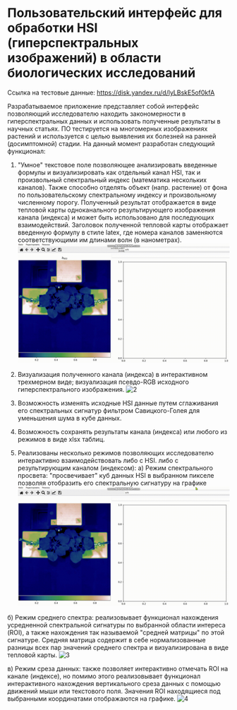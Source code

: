 # Пользовательский интерфейс для обработки HSI (гиперспектральных изображений) в области биологических исследований

Ссылка на тестовые данные: https://disk.yandex.ru/d/lyLBskE5of0kfA

Разрабатываемое приложение представляет собой интерфейс позволяющий исследователю находить закономерности в гиперспектральных данных и использовать полученные результаты в научных статьях. ПО тестируется на многомерных изображениях растений и используется с целью выявления их болезней на ранней (досимптомной) стадии. На данный момент разработан следующий функционал:

1. "Умное" текстовое поле позволяющее анализировать введенные формулы и визуализировать как отдельный канал HSI, так и произвольный спектральный индекс (математика нескольких каналов). Также способно отделять объект (напр. растение) от фона по пользовательскому спектральному индексу и произвольному численному порогу. Полученный результат отображается в виде тепловой карты одноканального результирующего изображения канала (индекса) и может быть использовано для последующих взаимодействий. Заголовок полученной тепловой карты отображает введенную формулу в стиле latex, где номера каналов заменяются соответствующими им длинами волн (в нанометрах).
![1](demo/channel_demo.gif)

2. Визуализация полученного канала (индекса) в интерактивном трехмерном виде; визуализация псевдо-RGB исходного гиперспектрального изображения.
![2](demo/2.gif)

3. Возможность изменять исходные HSI данные путем сглаживания его спектральных сигнатур фильтром Савицкого-Голея для уменьшения шума в кубе данных.
4. Возможность сохранять результаты канала (индекса) или любого из режимов в виде xlsx таблиц.
8. Реализованы несколько режимов позволяющих исследователю интерактивно взаимодействовать либо с HSI. либо с результирующим каналом (индексом):
  а) Режим спектрального просвета: "просвечивает" куб данных HSI в выбранном пикселе позволяя отобразить его спектральную сигнатуру на графике
  ![2](demo/lumen_demo.gif)

  б) Режим среднего спектра: реализовывает функционал нахождения усредненной спектральной сигнатуры по выбранной области интереса (ROI), а также нахождения так называемой "средней матрицы" по этой сигнатуре. Средняя матрица содержит в себе нормализованные разницы всех пар значений среднего спектра и визуализирована в виде тепловой карты.
![3](demo/ms_demo.gif)

  в) Режим среза данных: также позволяет интерактивно отмечать ROI на канале (индексе), но помимо этого реализовывает функционал интерактивного нахождения вертикального среза данных с помощью движений мыши или текстового поля. Значения ROI находящиеся под выбранными координатами отображаются на графике. 
![4](demo/limslice_demo.gif)

